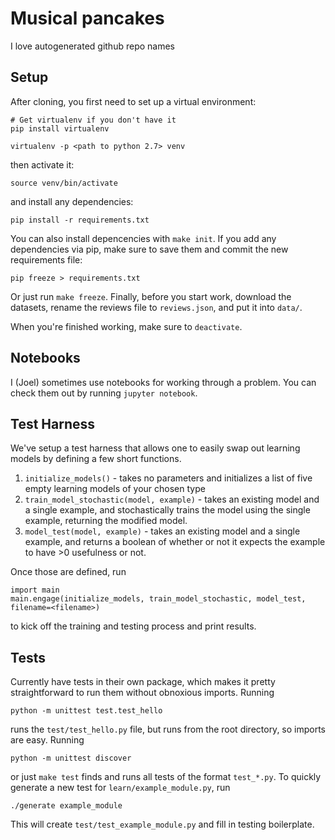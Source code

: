 # Musical pancakes
I love autogenerated github repo names

## Setup
After cloning, you first need to set up a virtual environment:

    # Get virtualenv if you don't have it
    pip install virtualenv

    virtualenv -p <path to python 2.7> venv

then activate it:

    source venv/bin/activate

and install any dependencies:

    pip install -r requirements.txt

You can also install depencencies with `make init`.  If you add any dependencies
via pip, make sure to save them and commit the new requirements file:

    pip freeze > requirements.txt

Or just run `make freeze`.  Finally, before you start work, download the datasets,
rename the reviews file to `reviews.json`, and put it into `data/`.

When you're finished working, make sure to `deactivate`.

## Notebooks
I (Joel) sometimes use notebooks for working through a problem.  You can check
them out by running `jupyter notebook`.

## Test Harness
We've setup a test harness that allows one to easily swap out learning models by
defining a few short functions.

1. `initialize_models()` - takes no parameters and initializes a
   list of five empty learning models of your chosen type
2. `train_model_stochastic(model, example)` - takes an existing
   model and a single example, and stochastically trains the model using the
   single example, returning the modified model.
3. `model_test(model, example)` - takes an existing model and a single example,
   and returns a boolean of whether or not it expects the example to have >0
   usefulness or not.

Once those are defined, run

    import main
    main.engage(initialize_models, train_model_stochastic, model_test, filename=<filename>)

to kick off the training and testing process and print results.

## Tests
Currently have tests in their own package, which makes it pretty straightforward
to run them without obnoxious imports.  Running

    python -m unittest test.test_hello

runs the `test/test_hello.py` file, but runs from the root directory, so imports
are easy.  Running

    python -m unittest discover

or just `make test` finds and runs all tests of the format `test_*.py`.  To
quickly generate a new test for `learn/example_module.py`, run

    ./generate example_module

This will create `test/test_example_module.py` and fill in testing boilerplate.
